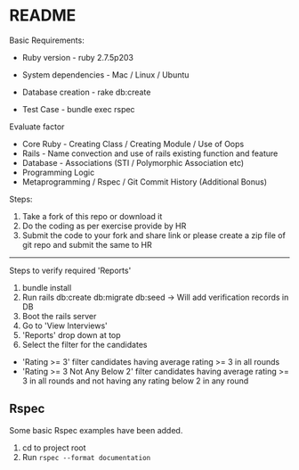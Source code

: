 # README

Basic Requirements:

* Ruby version - ruby 2.7.5p203

* System dependencies - Mac / Linux / Ubuntu

* Database creation - rake db:create

* Test Case - bundle exec rspec

Evaluate factor
* Core Ruby - Creating Class / Creating Module / Use of Oops
* Rails - Name convection and use of rails existing function and feature
* Database - Associations (STI / Polymorphic Association etc)
* Programming Logic
* Metaprogramming / Rspec / Git Commit History (Additional Bonus)

Steps:
1. Take a fork of this repo or download it 
2. Do the coding as per exercise provide by HR
3. Submit the code to your fork and share link or please create a zip file of git repo and submit the same to HR

--------------------------

Steps to verify required 'Reports'
1. bundle install
2. Run rails db:create db:migrate db:seed -> Will add verification records in DB
3. Boot the rails server
4. Go to 'View Interviews'
5. 'Reports' drop down at top
6. Select the filter for the candidates
  * 'Rating >= 3' filter candidates having average rating >= 3 in all rounds
  * 'Rating >= 3 Not Any Below 2' filter candidates having average rating >= 3 in all rounds and not having any rating below 2 in any round


Rspec
--------------------------

Some basic Rspec examples have been added.

1. cd to project root
2. Run `rspec --format documentation`


